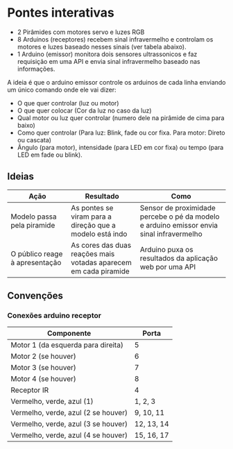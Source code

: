 # Pontes interativas
- 2 Pirâmides com motores servo e luzes RGB
- 8 Arduinos (receptores) recebem sinal infravermelho e controlam os motores e luzes baseado nesses sinais (ver tabela abaixo).
- 1 Arduino (emissor) monitora dois sensores ultrassonicos e faz requisição em uma API e envia sinal infravermelho baseado nas informações.


A ideia é que o arduino emissor controle os arduinos de cada linha enviando um único comando onde ele vai dizer: 
- O que quer controlar (luz ou motor) 
- O que quer colocar (Cor da luz no caso da luz) 
- Qual motor ou luz quer controlar (numero dele na pirâmide de cima para baixo)
- Como quer controlar (Para luz: Blink, fade ou cor fixa. Para motor: Direto ou cascata)
- Ângulo (para motor), intensidade (para LED em cor fixa) ou tempo (para LED em fade ou blink).

## Ideias

| Ação                          | Resultado                                   | Como                                                                                      |
|-------------------------------|---------------------------------------------|-------------------------------------------------------------------------------------------|
| Modelo passa pela piramide | As pontes se viram para a direção que a modelo está indo | Sensor de proximidade percebe o pé da modelo e arduino emissor envia sinal infravermelho |
| O público reage à apresentação | As cores das duas reações mais votadas aparecem em cada piramide | Arduino puxa os resultados da aplicação web por uma API |

## Convenções
### Conexões arduino receptor
| Componente                          | Porta      |
|-------------------------------------|------------|
| Motor 1 (da esquerda para direita)  | 5          |
| Motor 2 (se houver)                 | 6          |
| Motor 3 (se houver)                 | 7          |
| Motor 4 (se houver)                 | 8          |
| Receptor IR                         | 4          |
| Vermelho, verde, azul (1)           | 1, 2, 3    |
| Vermelho, verde, azul (2 se houver) | 9, 10, 11  |
| Vermelho, verde, azul (3 se houver) | 12, 13, 14 |
| Vermelho, verde, azul (4 se houver) | 15, 16, 17 |

<!--
### Códigos IR

| Ação                                        | Código enviado | Resultado esperado                                      |
|---------------------------------------------|----------------|---------------------------------------------------------|
| Passou pelo primeiro sensor                 | 0xFFFF01       | Os motores das duas pirâmides mexem pra direita (0º)    |
| Passou pelo segundo sensor na segunda vez   | 0xFFFF02       | Os motores das duas pirâmides mexem pra esquerda (180º) |
| Recebeu reação vermelha como primeiro lugar | 0xFFFF03       | Primeira pirâmide fica da cor vermelha                  |
| Recebeu reação vermelha como segundo lugar  | 0xFFFF04       | Segunda pirâmide fica da cor vermelha                   |
| Recebeu reação azul como primeiro lugar     | 0xFFFF05       | Primeira pirâmide fica da cor azul                      |
| Recebeu reação azul como segundo lugar      | 0xFFFF06       | Segunda pirâmide fica da cor azul                       |
| Recebeu reação verde como primeiro lugar    | 0xFFFF07       | Primeira pirâmide fica da cor verde                     |
| Recebeu reação verde como segundo lugar     | 0xFFFF08       | Segunda pirâmide fica da cor verde                      |
| Quando a votação acabar                     | 0xFFFF09       | Mistura as cores das duas pirâmides                     |

<!--
### O que está conectado em que porta

| Porta | Componente   |
|-------|--------------|
| 5     | Motor servo  |
| 7     | Receptor IR  |
| 10    | RGB Vermelho |
| 11    | RGB Verde    |
| 12    | RGB Azul     |

### O que fazer ao receber cada código infravermelho

| Codigo IR | Ação                               |
|-----------|------------------------------------|
| 1         | Subir e descer a ponte rapidamente |
| 2         | Piscar luzes                       |
| 3         | Mudar cores das luzes              |
-->